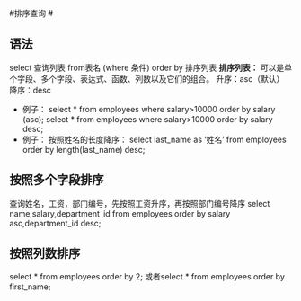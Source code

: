 #排序查询  #
## 语法 ##
select 查询列表
from表名
(where 条件)
order by 排序列表
**排序列表：**
可以是单个字段、多个字段、表达式、函数、列数以及它们的组合。
升序：asc（默认）
降序：desc



- 例子：
select *
from employees 
where salary>10000
order by salary (asc);
select *
from employees 
where salary>10000
order by salary desc;
- 例子：
 按照姓名的长度降序：
select last_name as ‘姓名’
from employees
order by length(last_name) desc;

## 按照多个字段排序 ##
查询姓名，工资，部门编号，先按照工资升序，再按照部门编号降序
select name,salary,department_id
from employees 
order by salary asc,department_id desc;
## 按照列数排序 ##
select *
from employees
order by 2;
或者select *
from employees
order by first_name;